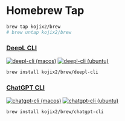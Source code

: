 # Homebrew Tap

```sh
brew tap kojix2/brew
# brew untap kojix2/brew
```

### [DeepL CLI](https://github.com/kojix2/deepl-cli)

[![deepl-cli (macos)](https://github.com/kojix2/homebrew-brew/actions/workflows/deepl-cli-macos.yml/badge.svg)](https://github.com/kojix2/homebrew-brew/actions/workflows/deepl-cli-macos.yml)
[![deepl-cli (ubuntu)](https://github.com/kojix2/homebrew-brew/actions/workflows/deepl-cli-ubuntu.yml/badge.svg)](https://github.com/kojix2/homebrew-brew/actions/workflows/deepl-cli-ubuntu.yml)

```sh
brew install kojix2/brew/deepl-cli
````

### [ChatGPT CLI](https://github.com/kojix2/chatgpt-cli)

[![chatgpt-cli (macos)](https://github.com/kojix2/homebrew-brew/actions/workflows/chatgpt-cli-macos.yml/badge.svg)](https://github.com/kojix2/homebrew-brew/actions/workflows/chatgpt-cli-macos.yml)
[![chatgpt-cli (ubuntu)](https://github.com/kojix2/homebrew-brew/actions/workflows/chatgpt-cli-ubuntu.yml/badge.svg)](https://github.com/kojix2/homebrew-brew/actions/workflows/chatgpt-cli-ubuntu.yml)

```sh
brew install kojix2/brew/chatgpt-cli
````
